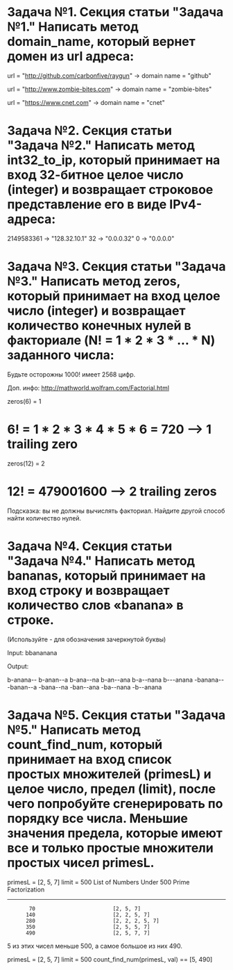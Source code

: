 
#   Задача №1. Секция статьи "Задача №1." Написать метод domain_name, который вернет домен из url адреса:

url = "http://github.com/carbonfive/raygun" -> domain name = "github"

url = "http://www.zombie-bites.com"         -> domain name = "zombie-bites"

url = "https://www.cnet.com"                -> domain name = "cnet"

#    Задача №2. Секция статьи "Задача №2." Написать метод int32_to_ip, который принимает на вход 32-битное целое число (integer) и возвращает строковое представление его в виде IPv4-адреса:

2149583361 -> "128.32.10.1"
32         -> "0.0.0.32"
0          -> "0.0.0.0"

#   Задача №3. Секция статьи "Задача №3." Написать метод zeros, который принимает на вход целое число (integer) и возвращает количество конечных нулей в факториале (N! = 1 * 2 * 3 * ... * N) заданного числа:

Будьте осторожны 1000! имеет 2568 цифр.

Доп. инфо: http://mathworld.wolfram.com/Factorial.html

zeros(6) = 1
# 6! = 1 * 2 * 3 * 4 * 5 * 6 = 720 --> 1 trailing zero

zeros(12) = 2
# 12! = 479001600 --> 2 trailing zeros

Подсказка: вы не должны вычислять факториал. Найдите другой способ найти количество нулей.

#   Задача №4. Секция статьи "Задача №4." Написать метод bananas, который принимает на вход строку и возвращает количество слов «banana» в строке.

(Используйте - для обозначения зачеркнутой буквы)

Input: bbananana  

Output:

b-anana--
b-anan--a
b-ana--na
b-an--ana
b-a--nana
b---anana
-banana--
-banan--a
-bana--na
-ban--ana
-ba--nana
-b--anana

#   Задача №5. Секция статьи "Задача №5." Написать метод count_find_num, который принимает на вход список простых множителей (primesL) и целое число, предел (limit), после чего попробуйте сгенерировать по порядку все числа. Меньшие значения предела, которые имеют все и только простые множители простых чисел primesL.

primesL = [2, 5, 7]
limit = 500
List of Numbers Under 500          Prime Factorization
___________________________________________________________
           70                         [2, 5, 7]
          140                         [2, 2, 5, 7]
          280                         [2, 2, 2, 5, 7]
          350                         [2, 5, 5, 7]
          490                         [2, 5, 7, 7]

5 из этих чисел меньше 500, а самое большое из них 490.

primesL = [2, 5, 7]
limit = 500
count_find_num(primesL, val) == [5, 490]
